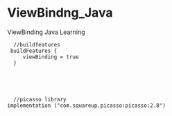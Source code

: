 # ViewBindng_Java
ViewBinding Java Learning

      //buildfeatures
     buildFeatures {
         viewBinding = true
      }





      //picasso library
    implementation ("com.squareup.picasso:picasso:2.8")
